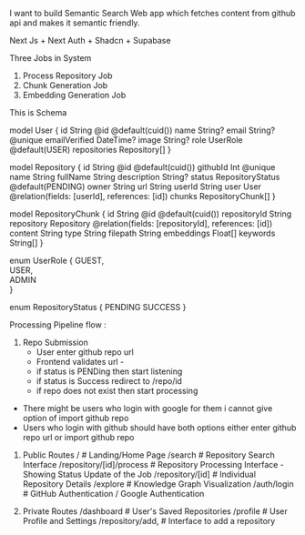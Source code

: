 I want to build Semantic Search Web app which fetches content from github api and makes it semantic friendly.

Next Js + Next Auth + Shadcn + Supabase

Three Jobs in System

1. Process Repository Job
2. Chunk Generation Job
3. Embedding Generation Job

This is Schema

model User {
id String @id @default(cuid())
name String?
email String? @unique
emailVerified DateTime?
image String?
role UserRole @default(USER)
repositories Repository[]
}

model Repository {
id String @id @default(cuid())
githubId Int @unique
name String
fullName String
description String?
status RepositoryStatus @default(PENDING)
owner String
url String
userId String
user User @relation(fields: [userId], references: [id])
chunks RepositoryChunk[]
}

model RepositoryChunk {
id String @id @default(cuid())
repositoryId String
repository Repository @relation(fields: [repositoryId], references: [id])
content String
type String
filepath String
embeddings Float[]
keywords String[]
}

enum UserRole {
GUEST,  
 USER,  
 ADMIN  
}

enum RepositoryStatus {
PENDING
SUCCESS
}

Processing Pipeline flow :

1. Repo Submission
   - User enter github repo url
   - Frontend validates url -
   - if status is PENDing then start listening
   - if status is Success redirect to /repo/id
   - if repo does not exist then start processing

- There might be users who login with google for them i cannot give option of import github repo
- Users who login with github should have both options either enter github repo url or import github repo

1. Public Routes
   / # Landing/Home Page
   /search # Repository Search Interface
   /repository/[id]/process # Repository Processing Interface - Showing Status Update of the Job
   /repository/[id] # Individual Repository Details
   /explore # Knowledge Graph Visualization
   /auth/login # GitHub Authentication / Google Authentication

2. Private Routes
   /dashboard # User's Saved Repositories
   /profile # User Profile and Settings
   /repository/add, # Interface to add a repository
